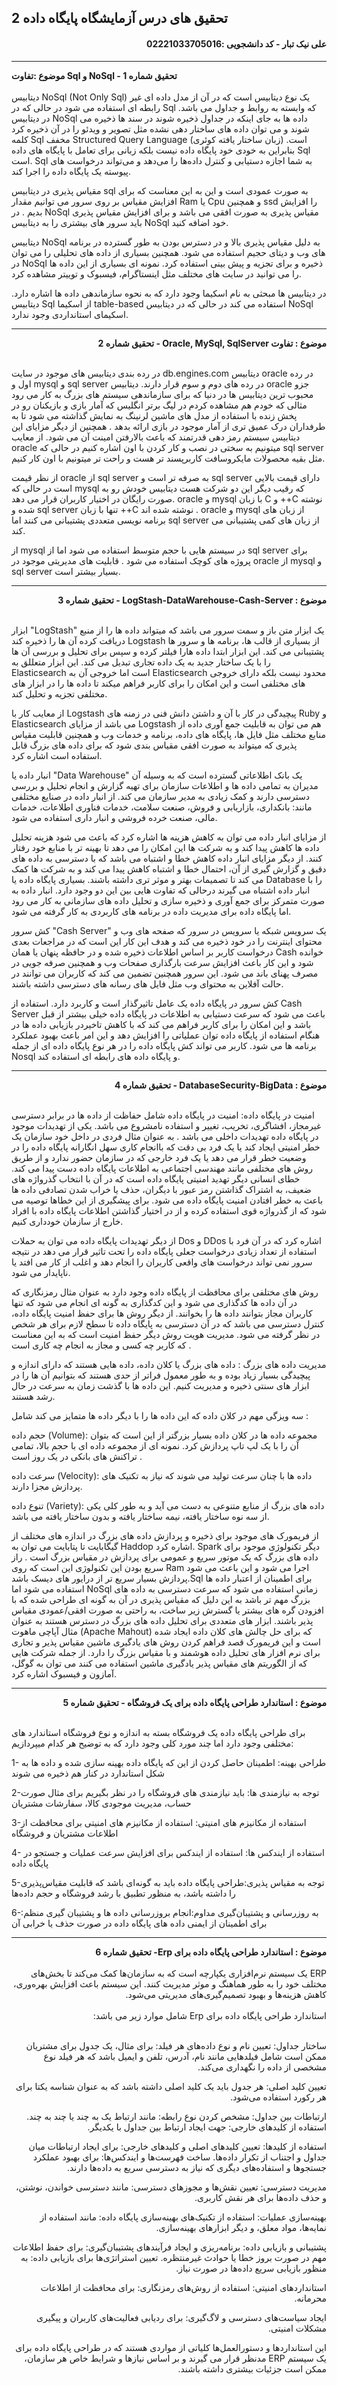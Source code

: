 <H2>تحقیق های درس آزمایشگاه پایگاه داده 2</H2>
<H4 dir="rtl"><b>علی نیک تبار - کد دانشجویی :02221033705016</b></H4>
<hr>

 <b>موضوع :تفاوت  Sql و NoSql - تحقیق شماره 1</b>
 <br>
 <br>
دیتابیس NoSql (Not Only Sql) یک نوع دیتابیس است که در آن از مدل داده ای غیر رابطه ای استفاده می شود در حالی که در Sql  که وابسته به روابط و جداول می باشد.
در دیتابیس NoSql داده ها به جای اینکه در جداول ذخیره شوند در سند ها ذخیره می شوند و می توان داده های ساختار دهی نشده مثل تصویر و ویدئو را در آن ذخیره کرد
کلمه Sql مخفف Structured Query Language (زبان ساختار یافته کوئری) است. بنابراین به خودی خود پایگاه داده نیست بلکه زبانی برای تعامل با پایگاه های داده Sql است.  Sql به شما اجازه دستیابی و کنترل داده‌ها را می‌دهد و می‌تواند درخواست های پیوسته یک پایگاه داده را اجرا کند. 

مقیاس پذیری در دیتابیس sql  به صورت عمودی است و این به این معناست که برای افزایش مقیاس بر روی سرور می توانیم مقدار Ram یا Cpu و همچنین ssd را افزایش بدیم .
در NoSql  مقیاس پذیری به صورت افقی می باشد و برای افزایش مقیاس پذیری باید سرور های بیشتری را به دیتابیس NoSql خود اضافه کنید.

دیتابیس NoSql به دلیل مقیاس پذیری بالا و در دسترس بودن به طور گسترده در برنامه های وب و دیتای حجیم استفاده می شود. همچنین بسیاری از داده های تحلیلی را می توان در NoSql ذخیره و برای تجزیه و پیش بینی استفاده کرد. نمونه ای بسیاری از این داده ها را می توانید در سایت های مختلف مثل اینستاگرام، فیسبوک و توییتر مشاهده کرد.

در دیتابیس ها مبحثی به نام اسکیما وجود دارد که به نحوه سازماندهی داده ها اشاره دارد. دیتابیس Sql از اسکیما table-based استفاده می کند در حالی که در دیتابیس NoSql اسکیمای استانداردی وجود ندارد.

<hr>
 <div dir="rtl"><b>موضوع : تفاوت Oracle, MySql, SqlServer - تحقیق شماره 2</b></div>
 <br>
 
در رده بندی دیتابیس های موجود در سایت db.engines.com دیتابیس oracle در رده اول و mysql و sql server در رده های دوم و سوم قرار دارند. دیتابیس oracle جزو محبوب ترین دیتابیس ها در دنیا که برای سازماندهی سیستم های بزرگ به کار می رود مثالی که خودم هم مشاهده کردم در لیگ برتر انگلیس که آمار بازی و بازیکنان رو در پخش زنده با استفاده از مدل های ماشین لرنینگ به نمایش گذاشته می شود تا به طرفداران درک عمیق تری از آمار موجود در بازی ارائه بدهد . همچنین از دیگر مزایای این دیتابیس سیستم رمز دهی قدرتمند که باعث بالارفتن امینت آن می شود. از معایب oracle میتونیم به سختی در نصب و کار کردن با اون اشاره کنیم در حالی که sql server مثل بقیه محصولات مایکروسافت کاربرپسند تر هست و راحت تر میتونیم با اون کار کنیم.

از نظر قیمت oracle از sql server به صرفه تر است و sql server دارای قیمت بالایی است در حالی که mysql که رقیب دیگر این دو شرکت هست دیتابیس خودش رو به صورت رایگان در اختیار کاربران قرار می دهد. oracle و mysql با زبان C و ++C نوشته شده و sql server تنها با زبان ++C نوشته شده اند . oracle و mysql از زبان های برنامه نویسی متعددی پشتیبانی می کنند اما sql server از زبان های کمی پشتیبانی می کند.

از mysql در سیستم هایی با حجم متوسط استفاده می شود اما از sql server برای پروژه های کوچک استفاده می شود . قابلیت های مدیریتی موجود در oracle از mysql و sql server بسیار بیشتر است.
<hr>
 <div dir="rtl"><b>موضوع : LogStash-DataWarehouse-Cash-Server - تحقیق شماره 3</b></div>
 <br>

ابزار "LogStash" یک ابزار متن باز و سمت سرور می باشد که میتواند داده ها را از منبع دریافت کرده آن ها را ذخیره کند Logstash از بسیاری از قالب ها، برنامه ها و سرور ها پشتیبانی می کند. این ابزار ابتدا داده هارا فیلتر کرده و سپس برای تحلیل و بررسی آن ها را با یک ساختار جدید به یک داده تجاری تبدیل می کند. این ابزار متعللق به Elasticsearch است اما خروجی آن به Elasticsearch محدود نیست بلکه دارای خروجی های مختلفی است و این امکان را برای کاربر فراهم میکند تا داده ها را در ابزار های مختلفی تجزیه و تحلیل کند.

از معایب کار با Logstash پیچیدگی در کار با آن و داشتن دانش فنی در زمنه های Ruby و Elasticsearch می باشد از مزایای Logstash هم می توان به قابلیت جمع آوری داده از منابع مختلف مثل فایل ها، پایگاه های داده، برنامه و خدمات وب و همچنین قابلیت مقیاس پذیری که میتواند به صورت افقی مقیاس بندی شود که برای داده های بزرگ قابل استفاده است اشاره کرد.



انبار داده یا "Data Warehouse" یک بانک اطلاعاتی گسترده است که به وسیله آن مدیران به تمامی داده ها و اطلاعات سازمان برای تهیه گزارش و انجام تحلیل و بررسی دسترسی دارند و کمک زیادی به مدیر سازمان می کند. از انبار داده در صنایع مختلفی مانند: بانکداری، بازاریابی و فروش، صنعت سلامت، خدمات فناوری اطلاعات، خدمات مالی، صنعت خرده فروشی و انبار داری استفاده می شود.

از مزایای انبار داده می توان به کاهش هزینه ها اشاره کرد که باعث می شود هزینه تحلیل داده ها کاهش پیدا کند و به شرکت ها این امکان را می دهد تا بهینه تر با منابع خود رفتار کنند. از دیگر مزایای انبار داده کاهش خطا و اشتباه می باشد که با دسترسی به داده های دقیق و گزارش گیری از آن، احتمال خطا و اشتباه کاهش پیدا می کند و به شرکت ها کمک می کند تا تصمیمات بهتر و موثر تری داشته باشند. بسیاری پایگاه داده یا Database را با انبار داده اشتباه می گیرند درحالی که تفاوت هایی بین این دو وجود دارد. انبار داده به صورت متمرکز برای جمع آوری و ذخیره سازی و تحلیل داده های سازمانی به کار می رود اما پایگاه داده برای مدیریت داده در برنامه های کاربردی به کار گرفته می شود.



کش سرور "Cash Server" یک سرویس شبکه یا سرویس در سرور که صفحه های وب و محتوای اینترنت را در خود ذخیره می کند و هدف این کار این است که در مراجعات بعدی درخواست کاربر بر اساس اطلاعات ذخیره شده و در حافظه پنهان یا همان Cash خوانده شود و این کار باعث افزایش سرعت بارگذاری صفحات وب و همچنین صرفه جویی در مصرف پهنای باند می شود. این سرور همچنین تضمین می کند که کاربران می توانند در حالت آفلاین به محتوای وب مثل فایل های رسانه های دسترسی داشته باشند.

کش سرور در پایگاه داده یک عامل تاثیرگذار است و کاربرد دارد. استفاده از Cash Server باعث می شود که سرعت دستیابی به اطلاعات در پایگاه داده خیلی بیشتر از قبل باشد و این امکان را برای کاربر فراهم می کند که با کاهش تاخیردر بازیابی داده ها در هنگام استفاده از پایگاه داده توان عملیاتی را افزایش دهد و این امر باعث بهبود عملکرد برنامه ها می شود. کاربر می تواند کش پایگاه داده را در هر نوع پایگاه داده ای از جمله Nosql و پایگاه داده های رابطه ای استفاده کند.

<hr>
 <div dir="rtl"><b>موضوع : DatabaseSecurity-BigData - تحقیق شماره 4</b></div>
 <br>

امنیت در پایگاه داده: امنیت در پایگاه داده شامل حفاظت از داده ها در برابر دسترسی غیرمجاز، افشاگری، تخریب، تغییر و استفاده نامشروع می باشد. یکی از تهدیدات موجود در پایگاه داده تهدیدات داخلی می باشد . به عنوان مثال فردی در داخل خود سازمان یک خطر امنیتی ایجاد کند یا یک فرد بی دقت که باانجام کاری سهل انگارانه پایگاه داده را در وضعیت خطر قرار می دهد یا یک فرد خارجی که در سازمان حضور ندارد و از طریق روش های مختلفی مانند مهندسی اجتماعی به اطلاعات پایگاه داده دست پیدا می کند. خطای انسانی دیگر تهدید امنیتی پایگاه داده است که در آن با انتخاب گذرواژه های ضعیف، به اشتراک گذاشتن رمز عبور با دیگران، حذف یا خراب شدن تصادفی داده ها باعث به خطر افتادن امنیت پایگاه داده می شود. برای پیشگیری از این خطاها توصیه می شود که از گذرواژه قوی استفاده کرده و از در اختیار گذاشتن اطلاعات پایگاه داده با افراد خارج از سازمان خودداری کنیم.

از دیگر تهدیدات پایگاه داده می توان به حملات Dos و DDos اشاره کرد که در آن فرد با استفاده از تعداد زیادی درخواست جعلی پایگاه داده را تحت تاثیر قرار می دهد در نتیجه سرور نمی تواند درخواست های واقعی کاربران را انجام دهد و اغلب از کار می افتد یا ناپایدار می شود.

روش های مختلفی برای محافظت از پایگاه داده وجود دارد به عنوان مثال رمزنگاری که در آن داده ها کدگذاری می شود و این کدگذاری به گونه ای انجام می شود که تنها کاربران مجاز بتوانند داده ها را بخوانند. از دیگر روش ها برای حفظ امنیت پایگاه داده، کنترل دسترسی می باشد که در آن دسترسی به پایگاه داده تا سطح لازم برای هر شخص در نظر گرفته می شود. مدیریت هویت روش دیگر حفظ امنیت است که به این معناست که کاربر چه کسی و مجاز به انجام چه کاری است .



مدیریت داده های بزرگ : داده های بزرگ یا کلان داده، داده هایی هستند که دارای اندازه و پیچیدگی بسیار زیاد بوده و به طور معمول فراتر از حدی هستند که بتوانیم آن ها را در ابزار های سنتی ذخیره و مدیریت کنیم. این داده ها با گذشت زمان به سرعت در حال رشد هستند.

سه ویزگی مهم در کلان داده که این داده ها را با دیگر داده ها متمایز می کند شامل :

حجم داده (Volume): مجموعه داده ها در کلان داده بسیار بزرگتر از این است که بتوان آن را با یک لپ تاپ پردازش کرد. نمونه ای از مجموعه داده ای با حجم بالا، تمامی تراکنش های بانکی در یک روز است .

سرعت داده (Velocity): داده ها با چنان سرعت تولید می شوند که نیاز به تکنیک های پردازش مجزا دارند.

تنوع داده (Variety): داده های بزرگ از منابع متنوعی به دست می آید و به طور کلی یکی از سه نوه ساختار یافته، نیمه ساختار یافته و بدون ساختار یافته می باشد.

از فریمورک های موجود برای ذخیره و پردازش داده های بزرگ در اندازه های مختلف از گیگابایت تا پتابایت می توان به Haddop اشاره کرد. Spark دیگر تکنولوژی موجود برای داده های بزرگ که یک موتور سریع و عمومی برای پردازش در مقیاس بزرگ است . راز سریع بودن این تکنولوژی این است که روی Ram اجرا می شود و این باعث می شود پردازش بسیار سریع تر از درایور های دیسک باشد.Sql برای اطمینان از اعتبار داده ها استفاده می شود اما NoSql زمانی استفاده می شود که سرعت دسترسی به داده های بزرگ مهم تر باشد به این دلیل که مقیاس پذیری در آن به گونه ای طراحی شده که با افزودن گره های بیشتر یا گسترش زیر ساخت، به راحتی به صورت افقی/عمودی مقیاس پذیر باشند. ابزار های متعددی برای تحلیل داده های بزرگ در دسترس هستند به عنوان مثال آپاچی ماهوت (Apache Mahout) که برای حل چالش های کلان داده ایجاد شده است و این فریمورک قصد فراهم کردن روش های یادگیری ماشین مقیاس پذیر و تجاری برای نرم افزار های تحلیل داده هوشمند و با مقیاس بزرگ را دارد. از جمله شرکت هایی که از الگوریتم های مقیاس پذیر یادگیری ماشین استفاده می کنند می توان به گوگل، آمازون و فیسبوک اشاره کرد.
<hr>
<div dir="rtl"><b>موضوع : استاندارد طراحی پایگاه داده برای یک فروشگاه - تحقیق شماره 5</b></div>
<br>

برای طراحی پایگاه داده یک فروشگاه بسته به اندازه و نوع فروشگاه استاندارد های مختلفی وجود دارد اما چند مورد کلی وجود دارد که به توضیح هر کدام میپردازیم:
  

1- طراحی بهینه: اطمینان حاصل کردن از این که پایگاه داده بهینه سازی شده و داده ها به شکل استاندارد در کنار هم ذخیره می شوند

2-توجه به نیازمندی ها: باید نیازمندی های فروشگاه را در نظر بگیریم برای مثال صورت حساب، مدیریت موجودی کالا، سفارشات مشتریان

3-استفاده از مکانیزم های امنیتی: استفاده از مکانیزم های امنیتی برای محافظت از اطلاعات مشتریان و فروشگاه

4- استفاده از ایندکس ها: استفاده از ایندکس برای افزایش سرعت عملیات و جستجو در پایگاه داده

5-توجه به مقیاس پذیری:طراحی پایگاه داده باید به گونه‌ای باشد که قابلیت مقیاس‌پذیری را داشته باشد، به منظور تطبیق با رشد فروشگاه و حجم داده‌ها

6-:به روزرسانی و پشتیبان‌گیری مداوم:انجام بروزرسانی داده ها و پشتیبان گیری منظم برای اطمینان از ایمنی داده های پایگاه داده در صورت حذف یا خرابی آن

<hr>
<div dir="rtl"><b>موضوع : استاندارد طراحی پایگاه داده برای Erp- تحقیق شماره 6</b></div>
<br>
<div dir="rtl">ERP یک سیستم نرم‌افزاری یکپارچه است که به سازمان‌ها کمک می‌کند تا بخش‌های مختلف خود را به طور هماهنگ و موثر مدیریت کنند. این سیستم باعث افزایش بهره‌وری، کاهش هزینه‌ها و بهبود تصمیم‌گیری‌های مدیریتی می‌شود.</div>
<br>
<div dir="rtl">استاندارد طراحی پایگاه داده برای Erp شامل موارد زیر می باشد:</div>
 <br>
<div dir="rtl">



 
ساختار جداول:
تعیین نام و نوع داده‌های هر فیلد: برای مثال، یک جدول برای مشتریان ممکن است شامل فیلدهایی مانند نام، آدرس، تلفن و ایمیل باشد که هر فیلد نوع مشخصی از داده را نگهداری می‌کند.

تعیین کلید اصلی: هر جدول باید یک کلید اصلی داشته باشد که به عنوان شناسه یکتا برای هر رکورد استفاده می‌شود.
 
ارتباطات بین جداول:
مشخص کردن نوع رابطه: مانند ارتباط یک به چند یا چند به چند.
استفاده از کلیدهای خارجی: جهت ایجاد ارتباط بین جداول با یکدیگر.

استفاده از کلیدها:
تعیین کلیدهای اصلی و کلیدهای خارجی: برای ایجاد ارتباطات میان جداول و اجتناب از تکرار داده‌ها.
ساخت فهرست‌ها و ایندکس‌ها: برای بهبود عملکرد جستجوها و استفاده‌های دیگری که نیاز به دسترسی سریع به داده‌ها دارند.

مدیریت دسترسی:
تعیین نقش‌ها و مجوزهای دسترسی: مانند دسترسی خواندن، نوشتن، و حذف داده‌ها برای هر نقش کاربری.

بهینه‌سازی عملیات:
استفاده از تکنیک‌های بهینه‌سازی پایگاه داده: مانند استفاده از نمایه‌ها، مواد معلق، و دیگر ابزارهای بهینه‌سازی.

پشتیبانی و بازیابی داده:
برنامه‌ریزی و ایجاد فرآیندهای پشتیبان‌گیری: برای حفظ اطلاعات مهم در صورت بروز خطا یا حوادث غیرمنتظره.
تعیین استراتژی‌ها برای بازیابی داده: به منظور بازیابی سریع داده‌ها در صورت نیاز.

استانداردهای امنیتی:
استفاده از روش‌های رمزنگاری: برای محافظت از اطلاعات محرمانه.

ایجاد سیاست‌های دسترسی و لاگ‌گیری: برای ردیابی فعالیت‌های کاربران و پیگیری مشکلات امنیتی.

این استانداردها و دستورالعمل‌ها کلیاتی از مواردی هستند که در طراحی پایگاه داده برای یک سیستم ERP مدنظر قرار می گیرند و بر اساس نیازها و شرایط خاص هر سازمان، ممکن است جزئیات بیشتری داشته باشند.

</div>
